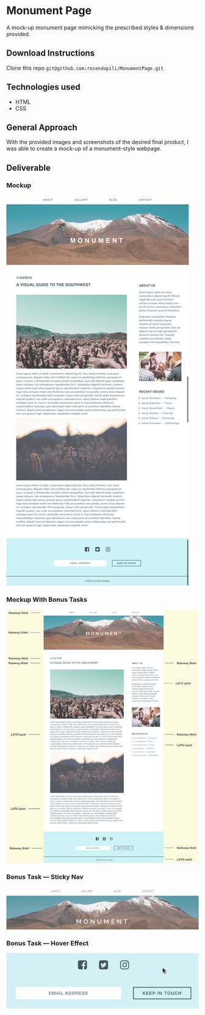 # Monument Page

A mock-up monument page mimicking the prescribed styles & dimensions provided.  

## Download Instructions

Clone this repo `git@github.com:rosendopili/MonumentPage.git`

## Technologies used

* HTML 
* CSS 

## General Approach

With the provided images and screenshots of the desired final product, I was able to create a mock-up of a monument-style webpage.  


## Deliverable

### Mockup
![](screenshots/blog_pt_2.png)

### Mockup With Bonus Tasks
![](screenshots/blog_pt_2_challenge.png)

### Bonus Task — Sticky Nav
![](screenshots/sticky-nav.gif)

### Bonus Task — Hover Effect
![](screenshots/hover-effect.gif)
